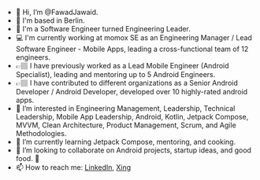 - 👋 Hi, I’m @FawadJawaid. 
- :round_pushpin: I'm based in Berlin.
- 🤠 I'm a Software Engineer turned Engineering Leader.
- :computer: I'm currently working at momox SE as an Engineering Manager / Lead Software Engineer - Mobile Apps, leading a cross-functional team of 12 engineers.
- 👉🏽 I have previously worked as a Lead Mobile Engineer (Android Specialist), leading and mentoring up to 5 Android Engineers.
- 👉🏽 I have contributed to different organizations as a Senior Android Developer / Android Developer, developed over 10 highly-rated android apps.
- 👀 I’m interested in Engineering Management, Leadership, Technical Leadership, Mobile App Leadership, Android, Kotlin, Jetpack Compose, MVVM, Clean Architecture, Product Management, Scrum, and Agile Methodologies.
- 🌱 I’m currently learning Jetpack Compose, mentoring, and cooking.
- 💞️ I’m looking to collaborate on Android projects, startup ideas, and good food. 🥘 
- 📫 How to reach me: [LinkedIn](linkedin.com/in/fawad-jawaid-malik-04b59895), [Xing](xing.com/profile/FawadJawaid_Malik)

<!---
FawadJawaid/FawadJawaid is a ✨ special ✨ repository because its `README.md` (this file) appears on your GitHub profile.
You can click the Preview link to take a look at your changes.
--->
